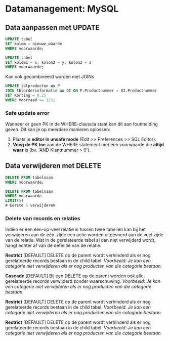 # Datamanagement: MySQL
## Data aanpassen met UPDATE
```sql
UPDATE tabel
SET kolom = nieuwe_waarde
WHERE voorwaarde;

UPDATE tabel
SET kolom1 = x, kolom2 = y, kolom3 = z
WHERE voorwaarde;
```
Kan ook gecombineerd worden met JOINs
```sql
UPDATE tblproducten as P
JOIN tblorderinformatie as OI ON P.Productnummer = OI.Productnummer
SET Korting = 0.25
WHERE Voorraad >= 123;
```

### Safe update error
Wanneer er geen PK in de WHERE-clausula staat kan dit aan foutmelding geven. Dit kan je op meerdere manieren oplossen:
 1. Plaats je **editor in unsafe mode** (Edit >> Preferences >> SQL Editor).
 2. **Voeg de PK toe** aan de WHERE statement met een voorwaarde die **altijd waar** is (bv. 'AND Klantnummer > 0').

## Data verwijderen met DELETE
```sql
DELETE FROM tabelnaam
WHERE voorwaarde;

DELETE FROM tabelnaam
WHERE voorwaarde
LIMIT(5)
# Eerste 5 verwijderen
```
### Delete van records en relaties
Indien er een één-op-veel relatie is tussen twee tabellen kan bij het verwijderen aan de één-zijde een actie worden uitgevoerd aan de veel zijde van de relatie. Wat in de gerelateerde tabel al dan niet verwijderd wordt, hangt echter af van de definitie van de relatie.

**Restrict** [DEFAULT]
DELETE op de parent wordt verhinderd als er nog gerelateerde records bestaan in de child tabel.
_Voorbeeld: Je kan een categorie niet verwijderen als er nog producten van die categorie bestaan._

**Cascade** [DEFAULT]
Bij een DELETE op de parent worden ook alle gerelateerde records verwijderd zonder waarschuwing.
_Voorbeeld: Je kan een categorie niet verwijderen als er nog producten van die categorie bestaan._

**Restrict** [DEFAULT]
DELETE op de parent wordt verhinderd als er nog gerelateerde records bestaan in de child tabel.
_Voorbeeld: Je kan een categorie niet verwijderen als er nog producten van die categorie bestaan._

**Restrict** [DEFAULT]
DELETE op de parent wordt verhinderd als er nog gerelateerde records bestaan in de child tabel.
_Voorbeeld: Je kan een categorie niet verwijderen als er nog producten van die categorie bestaan._
<!--stackedit_data:
eyJoaXN0b3J5IjpbLTIwNzMwMjAyNDksMTg5MzkwMzg2M119
-->